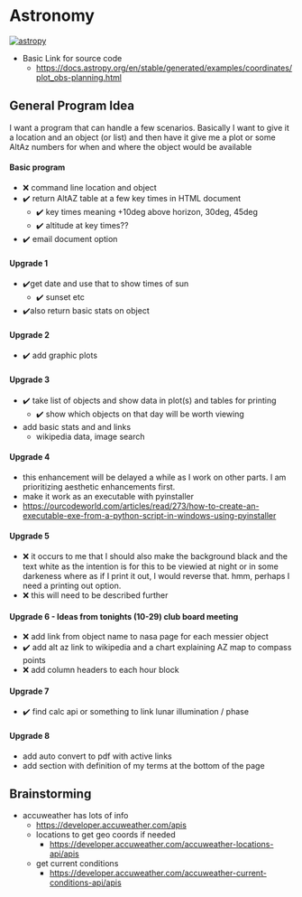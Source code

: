 # Astronomy
[![astropy](http://img.shields.io/badge/powered%20by-AstroPy-orange.svg?style=flat)](http://www.astropy.org/)
* Basic Link for source code
    * https://docs.astropy.org/en/stable/generated/examples/coordinates/plot_obs-planning.html
 
## General Program Idea
I want a program that can handle a few scenarios.  Basically I want to give it a 
location and an object (or list) and then have it give me a plot or some AltAz
numbers for when and where the object would be available
#### Basic program
* :x: command line location and object
* :heavy_check_mark: return AltAZ table at a few key times in HTML document 
    * :heavy_check_mark: key times meaning +10deg above horizon, 30deg, 45deg
    * :heavy_check_mark: altitude at key times??
* :heavy_check_mark: email document option
#### Upgrade 1
* :heavy_check_mark:get date and use that to show times of sun
    * :heavy_check_mark: sunset etc
* :heavy_check_mark:also return basic stats on object
#### Upgrade 2
* :heavy_check_mark: add graphic plots
#### Upgrade 3
* :heavy_check_mark: take list of objects and show data in plot(s) and tables for printing
    * :heavy_check_mark: show which objects on that day will be worth viewing
* add basic stats and and links
    * wikipedia data, image search
#### Upgrade 4
* this enhancement will be delayed a while as I work on other parts.  I am prioritizing aesthetic enhancements first. 
* make it work as an executable with pyinstaller
* https://ourcodeworld.com/articles/read/273/how-to-create-an-executable-exe-from-a-python-script-in-windows-using-pyinstaller
#### Upgrade 5
* :x: it occurs to me that I should also make the background black and the text white as the intention is for this to be viewied at night or in some darkeness where as if I print it out, I would reverse that.  hmm, perhaps I need a printing out option.
* :x: this will need to be described further
#### Upgrade 6 - Ideas from tonights (10-29) club board meeting
* :x: add link from object name to nasa page for each messier object
* :heavy_check_mark: add alt az link to wikipedia and a chart explaining AZ map to compass points
* :x: add column headers to each hour block
#### Upgrade 7
* :heavy_check_mark: find calc api or something to link lunar illumination / phase
#### Upgrade 8
* add auto convert to pdf with active links
* add section with definition of my terms at the bottom of the page
## Brainstorming
* accuweather has lots of info
    * https://developer.accuweather.com/apis
    * locations to get geo coords if needed
        * https://developer.accuweather.com/accuweather-locations-api/apis
    * get current conditions
        * https://developer.accuweather.com/accuweather-current-conditions-api/apis
    


